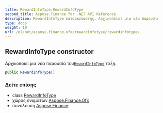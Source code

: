 ```yaml
---
title: RewardInfoType.RewardInfoType
second_title: Aspose.Finance for .NET API Reference
description: RewardInfoType κατασκευαστής. Αρχικοποιεί μια νέα παρουσία τουRewardInfoType τάξη.
type: docs
weight: 10
url: /el/net/aspose.finance.ofx/rewardinfotype/rewardinfotype/
---
```

## RewardInfoType constructor

Αρχικοποιεί μια νέα παρουσία του[`RewardInfoType`](../) τάξη.

```csharp
public RewardInfoType()
```

### Δείτε επίσης

* class [RewardInfoType](../)
* χώρος ονομάτων [Aspose.Finance.Ofx](../../rewardinfotype/)
* συνέλευση [Aspose.Finance](../../../)


